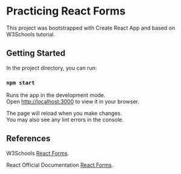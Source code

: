 # Practicing React Forms

This project was bootstrapped with Create React App and based on W3Schools tutorial.

## Getting Started

In the project directory, you can run:

### `npm start`

Runs the app in the development mode.\
Open [http://localhost:3000](http://localhost:3000) to view it in your browser.

The page will reload when you make changes.\
You may also see any lint errors in the console.

## References

W3Schools [React Forms](https://www.w3schools.com/react/react_forms.asp).

React Official Documentation [React Forms](https://reactjs.org/docs/forms.html).
